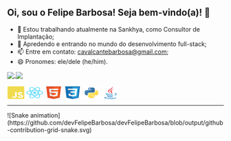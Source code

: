 ## Oi, sou o Felipe Barbosa! Seja bem-vindo(a)! 👋

- 🔭 Estou trabalhando atualmente na Sankhya, como Consultor de Implantação;
- 🌱 Apredendo e entrando no mundo do desenvolvimento full-stack;
- 📫 Entre em contato: cavalcantebarbosa@gmail.com;
- 😄 Pronomes: ele/dele (he/him).

<div style="display: inline_block">
<a href="https://github.com/anuraghazra/github-readme-stats">
  <img height=150 align="center" src="https://github-readme-stats.vercel.app/api?username=devFelipeBarbosa&show_icons=true&theme=dark#gh-dark-mode-only"/>
</a>
<a href="https://github.com/anuraghazra/convoychat">
  <img height=150 align="center" src="https://github-readme-stats.vercel.app/api/top-langs?username=devFelipeBarbosa&&show_icons=true&theme=dark#gh-dark-mode-only&layout=compact&langs_count=8&card_width=320" />
</a>
</div>

<!--
<picture>
  <source
    srcset="https://github-readme-stats.vercel.app/api?username=devFelipeBarbosa&show_icons=true&theme=dark"
    media="(prefers-color-scheme: dark)"
  />
  <source
    srcset="https://github-readme-stats.vercel.app/api?username=devFelipeBarbosa&show_icons=true"
    media="(prefers-color-scheme: dark), (prefers-color-scheme: dark)"
  />
  <img src="https://github-readme-stats.vercel.app/api?username=devFelipeBarbosa&show_icons=true" />
</picture>
-->
<div style="display: inline_block"><br>
  <img align="center" alt="Rafa-Js" height="30" width="40" src="https://raw.githubusercontent.com/devicons/devicon/master/icons/javascript/javascript-plain.svg">
 <!--<img align="center" alt="Rafa-Ts" height="30" width="40" src="https://raw.githubusercontent.com/devicons/devicon/master/icons/typescript/typescript-plain.svg"> -->
  <img align="center" alt="React" height="30" width="40" src="https://raw.githubusercontent.com/devicons/devicon/master/icons/react/react-original.svg">
  <img align="center" alt="HTML" height="30" width="40" src="https://raw.githubusercontent.com/devicons/devicon/master/icons/html5/html5-original.svg">
  <img align="center" alt="CSS" height="30" width="40" src="https://raw.githubusercontent.com/devicons/devicon/master/icons/css3/css3-original.svg">
  <img align="center" alt="Python" height="30" width="40" src="https://raw.githubusercontent.com/devicons/devicon/master/icons/python/python-original.svg">
  <img align="center" alt="Python" height="30" width="40" src="https://raw.githubusercontent.com/devicons/devicon/master/icons/java/java-original.svg">
 <!-- <img align="center" alt="Rafa-Csharp" height="30" width="40" src="https://raw.githubusercontent.com/devicons/devicon/master/icons/csharp/csharp-original.svg">-->
</div>

<div>
 <hr />
![Snake animation](https://github.com/devFelipeBarbosa/devFelipeBarbosa/blob/output/github-contribution-grid-snake.svg)

</div>
